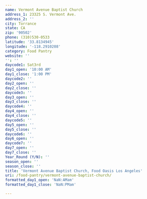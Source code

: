 ```yaml
---
name: Vermont Avenue Baptist Church
address_1: 23325 S. Vermont Ave.
address_2: ''
city: Torrance
state: CA
zip: '90502'
phone: (310)530-0533
latitude: '33.8134945'
longitude: '-118.2910208'
category: Food Pantry
website: ''
'': ''
daycode1: Sat3rd
day1_open: '10:00 AM'
day1_close: '1:00 PM'
daycode2: ''
day2_open: ''
day2_close: ''
daycode3: ''
day3_open: ''
day3_close: ''
daycode4: ''
day4_open: ''
day4_close: ''
daycode5: ''
day5_open: ''
day5_close: ''
daycode6: ''
day6_open: ''
daycode7: ''
day7_open: ''
day7_close: ''
Year_Round (Y/N): ''
season_open: ''
season_close: ''
title: 'Vermont Avenue Baptist Church, Food Oasis Los Angeles'
uri: /food-pantry/vermont-avenue-baptist-church/
formatted_day1_open: 'NaN:AMam'
formatted_day1_close: 'NaN:PMam'

---
```

